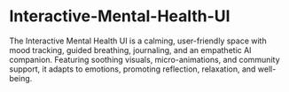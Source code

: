 # Interactive-Mental-Health-UI
The Interactive Mental Health UI is a calming, user-friendly space with mood tracking, guided breathing, journaling, and an empathetic AI companion. Featuring soothing visuals, micro-animations, and community support, it adapts to emotions, promoting reflection, relaxation, and well-being.
